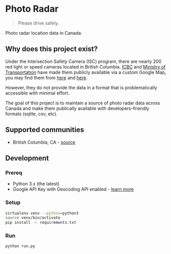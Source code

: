 # Photo Radar

> Please drive safely.

Photo radar location data in Canada.

## Why does this project exist?

Under the Intersection Safety Camera (ISC) program, there are nearly 200 red light or speed cameras located in British Columbia. [ICBC] and [Ministry of Transportation][] have made them publicly available via a custom Google Map, you may find them from [here](https://www.icbc.com/road-safety/community/Pages/intersection-safety-camera-program.aspx) and [here](https://www2.gov.bc.ca/gov/content/transportation/driving-and-cycling/roadsafetybc/intersection-safety-cameras/where-the-cameras-are).

However, they do not provide the data in a format that is problematically accessible with minimal effort.

The goal of this project is to maintain a source of photo radar data across Canada and make them publically available with developers-friendly formats (sqlite, csv, etc).

## Supported communities

- British Columbia, CA - [source](https://www2.gov.bc.ca/gov/content/transportation/driving-and-cycling/roadsafetybc/intersection-safety-cameras/where-the-cameras-are)

## Development

### Prereq

- Python 3.x (the latest)
- Google API Key with Geocoding API enabled - [learn more](https://developers.google.com/maps/documentation/geocoding/get-api-key)

### Setup

```bash
virtualenv venv --python=python3
source venv/bin/activate
pip install -r requirements.txt
```

### Run

```bash
python run.py
```

[icbc]: https://www.icbc.com/
[ministry of transportation]: https://www2.gov.bc.ca/gov/content/transportation
